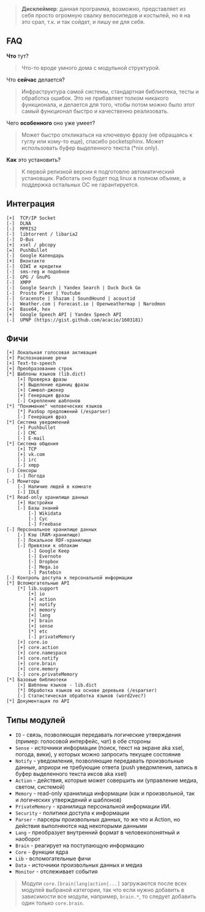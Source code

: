 > **Дисклеймер**: данная программа, возможно, представляет из себя просто огромную свалку велосипедов и костылей, но я на это срал, т.к. и так сойдет, и пишу ее для себя.


FAQ
---

**Что** тут?
> Что-то вроде умного дома с модульной структурой.


Что **сейчас** делается?
> Инфраструктура самой системы, стандартная библиотека, тесты и обработка ошибок. Это не прибавляет толком никакого функционала, и делается для того, чтобы потом можно было этот самый функционал быстро и качественно реализовать.

Чего **особенного** оно уже умеет?
> Может быстро откликаться на ключевую фразу (не обращаясь к гуглу или кому-то еще), спасибо pocketsphinx.
Может использовать буфер выделенного текста (*nix only).

**Как** это установить?
> К первой релизной версии я подготовлю автоматический установщик. Работать оно будет под linux в полном объеме, а поддержка остальных ОС не гарантируется.


Интеграция 
----------

```
[+]  TCP/IP Socket
[-]  DLNA
[-]  MPRIS2
[-]  libtorrent / libaria2
[-]  D-Bus
[+]  xsel / pbcopy
[=]  PushBullet
[-]  Google Календарь
[+]  Вконтакте
[-]  QIWI и кредитки
[-]  sms-reg и подобное
[-]  GPG / GnuPG
[-]  XMPP
[-]  Google Search | Yandex Search | Duck Duck Go
[-]  Prosto Pleer | Youtube
[-]  Gracenote | Shazam | SoundHound | acoustid
[-]  Weather.com | Forecast.io | Openweathermap | Narodmon
[+]  Base64, hex
[+]  Google Speech API | Yandex Speech API
[-]  UPNP (https://gist.github.com/acacio/1603181)
```

Фичи
----

```
[+] Локальная голосовая активация
[+] Распознавание речи
[+] Text-to-speech
[+] Преобразование строк
[*] Шаблоны языков (lib.dict)
	[+] Проверка фразы
	[+] Выделение единиц фразы
	[+] Символ-джокер
	[+] Генерация фразы
	[-] Скрепление шаблонов
[*] "Понимание" человеческих языков
	[*] Разбор предложений (/esparser)
	[-] Генерация фраз
[*] Система уведомлений
	[+] Pushbullet
	[-] СМС
	[-] E-mail
[*] Система общения
	[+] TCP
	[+] vk.com
	[-] irc
	[-] xmpp
[-] Сенсоры
	[-] Погода
[-] Мониторы
	[-] Наличие людей в комнате
	[-] IDLE
[*] Read-only хранилище данных
	[+] Настройки 
	[-] Базы знаний
		[-] Wikidata
		[-] Cyc
		[-] Freebase
[-] Персональное хранилище данных
	[-] Кэш (RAM-хранилище)
	[-] Локальное RDF-хранилище
	[-] Привязки к облакам
		[-] Google Keep
		[-] Evernote
		[-] Dropbox
		[-] Mega.io
		[-] Pastebin
[-] Контроль доступа к персональной информации
[*] Вспомогательные API
	[*] lib.support
		[+] io 
		[+] action 
		[+] notify 
		[+] memory 
		[+] lang 
		[+] brain 
		[+] sense
		[*] etc
		[-] privateMemory 
	[+] core.io
	[+] core.action
	[+] core.namespace
	[+] core.notify
	[+] core.brain
	[+] core.memory 
	[-] core.privateMemory
[*] Базовые библиотеки
	[+] Шаблоны языков - lib.dict
	[*] Обработка языков на основе деревьев (/esparser)
	[-] Статистическая обработка языков (word2vec?)
[*] Документация по API

```

Типы модулей
------------

-  ```IO``` - связь, позволяющая передавать логические утверждения (пример: голосовой интерфейс, чат) в обе стороны
- ```Sense``` - источники информации (поиск, текст на экране aka xsel, погода, вики), у которых можно запросить текущее состояние
- ```Notify``` - уведомления, позволяющие передавать произвольные данные, априори не требующие ответа (push уведомления, запись в буфер выделенного текста иксов aka xsel)
- ```Action``` - действия, которые может совершить ии (управление медиа, светом, системой)
- ```Memory``` - read-only хранилища информации (как и произвольной, так и логических утверждений и шаблонов)
- ```PrivateMemory``` - хранилища персональной информации ИИ.
- ```Security``` - политики доступа к информации
- ```Parser``` - парсеры произвольных данных, то же что и Action, но действия выполняются над некоторыми данными
- ```Lang``` - преобразует внутренний формат в человекопонятный и наоборот
- ```Brain``` - реагирует на поступающую информацию
- ```Core``` - функции ядра
- ```Lib``` - вспомогательные фичи
- ```Data``` - источники произвольных данных и медиа
- ```Monitor``` - отслеживает события

> Модули ```core.[brain|lang|action|...]``` загружаются после всех модулей выбраной категории, так что если нужно добавить в зависимости все модули, например, ```brain.*```, то следует добавить один только ```core.brain```. 
